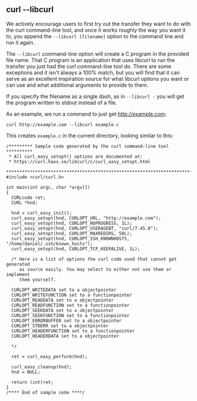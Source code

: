## curl --libcurl

We actively encourage users to first try out the transfer they want to do with
the curl command-line tool, and once it works roughly the way you want it to,
you append the `--libcurl [filename]` option to the command line and run it
again.

The `--libcurl` command-line option will create a C program in the provided
file name. That C program is an application that uses libcurl to run the
transfer you just had the curl command-line tool do. There are some
exceptions and it isn't always a 100% match, but you will find that it can
serve as an excellent inspiration source for what libcurl options you want or
can use and what additional arguments to provide to them.

If you specify the filename as a single dash, as in `--libcurl -` you will get
the program written to stdout instead of a file.

As an example, we run a command to just get http://example.com:

    curl http://example.com --libcurl example.c

This creates `example.c` in the current directory, looking similar to this:

    /********* Sample code generated by the curl command-line tool **********
     * All curl_easy_setopt() options are documented at:
     * https://curl.haxx.se/libcurl/c/curl_easy_setopt.html
     ************************************************************************/
    #include <curl/curl.h>

    int main(int argc, char *argv[])
    {
      CURLcode ret;
      CURL *hnd;

      hnd = curl_easy_init();
      curl_easy_setopt(hnd, CURLOPT_URL, "http://example.com");
      curl_easy_setopt(hnd, CURLOPT_NOPROGRESS, 1L);
      curl_easy_setopt(hnd, CURLOPT_USERAGENT, "curl/7.45.0");
      curl_easy_setopt(hnd, CURLOPT_MAXREDIRS, 50L);
      curl_easy_setopt(hnd, CURLOPT_SSH_KNOWNHOSTS, "/home/daniel/.ssh/known_hosts");
      curl_easy_setopt(hnd, CURLOPT_TCP_KEEPALIVE, 1L);

      /* Here is a list of options the curl code used that cannot get generated
         as source easily. You may select to either not use them or implement
         them yourself.

      CURLOPT_WRITEDATA set to a objectpointer
      CURLOPT_WRITEFUNCTION set to a functionpointer
      CURLOPT_READDATA set to a objectpointer
      CURLOPT_READFUNCTION set to a functionpointer
      CURLOPT_SEEKDATA set to a objectpointer
      CURLOPT_SEEKFUNCTION set to a functionpointer
      CURLOPT_ERRORBUFFER set to a objectpointer
      CURLOPT_STDERR set to a objectpointer
      CURLOPT_HEADERFUNCTION set to a functionpointer
      CURLOPT_HEADERDATA set to a objectpointer

      */

      ret = curl_easy_perform(hnd);

      curl_easy_cleanup(hnd);
      hnd = NULL;

      return (int)ret;
    }
    /**** End of sample code ****/
